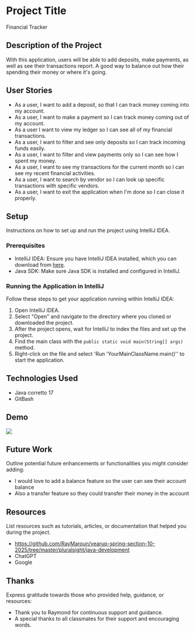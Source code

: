 # Project Title
Financial Tracker

## Description of the Project

With this application, users will be able to add deposits, make payments, as well as see their transactions report. A good way to balance out how their spending their money or where it's going.


## User Stories

- As a user, I want to add a deposit, so that I can track money coming into my account.
- As a user, I want to make a payment so I can track money coming out of my account.
- As a user I want to view my ledger so I can see all of my financial transactions.
- As a user, I want to filter and see only deposits so I can track incoming funds easily.
- As a user, I want to filter and view payments only so I can see how I spent my money.
- As a user, I want to see my transactions for the current month so I can see my recent financial activities.
- As a user, I want to search by vendor so I can look up specific transactions with specific vendors.
- As a user, I want to exit the application when I'm done so I can close it properly.

## Setup

Instructions on how to set up and run the project using IntelliJ IDEA.

### Prerequisites

- IntelliJ IDEA: Ensure you have IntelliJ IDEA installed, which you can download from [here](https://www.jetbrains.com/idea/download/).
- Java SDK: Make sure Java SDK is installed and configured in IntelliJ.

### Running the Application in IntelliJ

Follow these steps to get your application running within IntelliJ IDEA:

1. Open IntelliJ IDEA.
2. Select "Open" and navigate to the directory where you cloned or downloaded the project.
3. After the project opens, wait for IntelliJ to index the files and set up the project.
4. Find the main class with the `public static void main(String[] args)` method.
5. Right-click on the file and select 'Run 'YourMainClassName.main()'' to start the application.

## Technologies Used

- Java corretto 17
- GitBash

## Demo
![](https://media1.giphy.com/media/v1.Y2lkPTc5MGI3NjExamFlbTlkbzBqbWplMmw2eDJ4YWVhdzBnd3IydHR0amN4bTVpOXd4diZlcD12MV9pbnRlcm5hbF9naWZfYnlfaWQmY3Q9Zw/PsvQiKj0RbVECG2VmV/giphy.gif)


## Future Work

Outline potential future enhancements or functionalities you might consider adding:

- I would love to add a balance feature so the user can see their account balance
- Also a transfer feature so they could transfer their money in the account

## Resources

List resources such as tutorials, articles, or documentation that helped you during the project.

- https://github.com/RayMaroun/yearup-spring-section-10-2025/tree/master/pluralsight/java-development
- ChatGPT
- Google

## Thanks

Express gratitude towards those who provided help, guidance, or resources:

- Thank you to Raymond for continuous support and guidance.
- A special thanks to all classmates for their support and encouraging words.
 